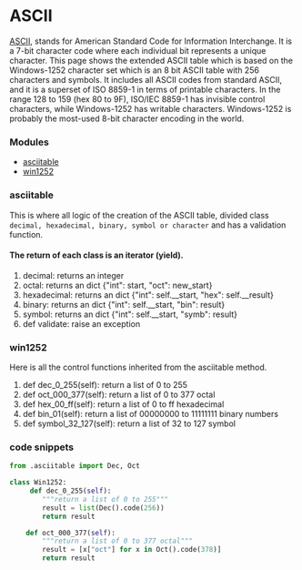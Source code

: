 # ASCII


[ASCII](https://www.ascii-code.com/), stands for American Standard Code for Information Interchange. It is a 7-bit character code where each individual bit represents a unique character. This page shows the extended ASCII table which is based on the Windows-1252 character set which is an 8 bit ASCII table with 256 characters and symbols. It includes all ASCII codes from standard ASCII, and it is a superset of ISO 8859-1 in terms of printable characters. In the range 128 to 159 (hex 80 to 9F), ISO/IEC 8859-1 has invisible control characters, while Windows-1252 has writable characters. Windows-1252 is probably the most-used 8-bit character encoding in the world.

### Modules
- [asciitable](#asciitable)
- [win1252](#win1252)

### asciitable
This is where all logic of the creation of the ASCII table, divided class `decimal, hexadecimal, binary, symbol or character` and has a validation function.

#### The return of each class is an iterator (yield).
1. decimal: returns an integer
2. octal: returns an dict {"int": start, "oct": new_start}
3. hexadecimal: returns an dict {"int": self.__start, "hex": self.__result}
4. binary: returns an dict {"int": self.__start, "bin": result}
2. symbol: returns an dict {"int": self.__start, "symb": result}
2. def validate: raise an exception

### win1252
Here is all the control functions inherited from the asciitable method.

1. def dec_0_255(self): return a list of 0 to 255
2. def oct_000_377(self): return a list of 0 to 377 octal
3. def hex_00_ff(self): return a list of 0 to ff hexadecimal
4. def bin_01(self): return a list of 00000000 to 11111111 binary numbers
5. def symbol_32_127(self): return a list of 32 to 127 symbol

### code snippets

```python
from .asciitable import Dec, Oct

class Win1252:
     def dec_0_255(self):
        """return a list of 0 to 255"""
        result = list(Dec().code(256))
        return result

    def oct_000_377(self):
        """return a list of 0 to 377 octal"""
        result = [x["oct"] for x in Oct().code(378)]
        return result

```

